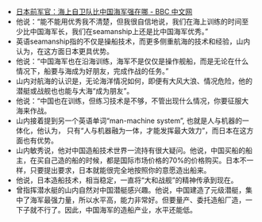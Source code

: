 - [日本前军官：海上自卫队比中国海军强在哪 - BBC 中文网](http://www.bbc.com/zhongwen/simp/world/2015/03/150327_japan_china_navy_official?ocid=socialflow_twitter)
- 他说：“能不能用优秀我不清楚，但我很自信地说，我们在海上训练的时间至少比中国海军长，我们在seamanship上还是比中国海军优秀。”
- 英语seamanship指的不仅是操船技术，而更多侧重航海的技术和经验，山内认为，在这方面日本更具优势。
- 他说：“中国海军也在沿海训练，海军不是仅仅是操作舰船，而是无论在什么情况下，船要与海成为好朋友，完成作战的任务。”
- 山内对航海的认识是，无论海洋情况如何，即便有大风大浪、情况危险，他的潜艇或战舰也也能与大海“成为朋友”。
- 他说：“中国也在训练，但练习技术是不够，不管出现什么情况，你要征服大海来作战。
- 山内接着提到另一个英语单词“man-machine system”, 也就是人与机器的一体化，他认为， 只有“人与机器融为一体，才能发挥最大效力”，而日本在这方面也有优势。
- 山内敏秀说，他对中国造船技术世界一流持有很大疑问。他说，中国买船的船主，在买自己造的船的时候，都是国际市场价格的70%的价格购买。日本不一样，只要提出要求，日本就能很完全地按照你的意愿造出船来。
- 他说，日本造船技术，相当稳定，一直将“大和战舰”的精神传承到现在。
- 曾指挥潜水艇的山内自然对中国潜艇感兴趣。他说，中国建造了元级潜艇，集中了海军最强力量，所以水平高，能力非常好。但要量产、委托造船厂造，一下子就不行了。因此，中国海军的造船产业，水平还能低。
